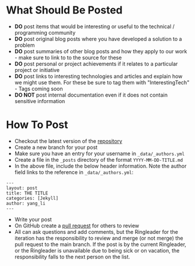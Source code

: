 What Should Be Posted
=====================
* **DO** post items that would be interesting or useful to the technical / programming community
* **DO** post original blog posts where you have developed a solution to a problem
* **DO** post summaries of other blog posts and how they apply to our work - make sure to link to to the source for these
* **DO** post personal or project achievements if it relates to a particular project or initiative
* **DO** post links to interesting technologies and articles and explain how we might use them. For these be sure to tag them with "InterestingTech" - Tags coming soon
* **DO NOT** post internal documentation even if it does not contain sensitive information


How To Post
===========
* Checkout the latest version of the [repository](https://github.com/emory-libraries/emory-libraries.github.io)
* Create a new branch for your post
* Make sure you have an entry for your username in `_data/_authors.yml`
* Create a file in the `_posts` directory of the format `YYYY-MM-DD-TITLE.md`
* In the above file, include the below header information. Note the author field links to the reference in `_data/_authors.yml`:
```
---
layout: post
title: THE TITLE
categories: [Jekyll]
author: yang_li
---
```
* Write your post
*  On GitHub create a [pull request](https://github.com/emory-libraries/emory-libraries.github.io/compare?expand=1) for others to review
*  All can ask questions and add comments, but the Ringleader for the iteration has the responsibility to review and merge (or not merge) the pull request to the main branch.  If the post is by the current Ringleader, or the Ringleader is unavailable due to being sick or on vacation, the responsibility falls to the next person on the list.

